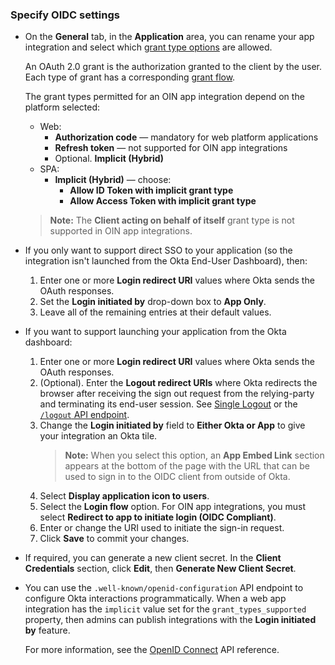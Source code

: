 ### Specify OIDC settings

* On the **General** tab, in the **Application** area, you can rename your app integration and select which [grant type options](https://developer.okta.com/blog/2017/07/25/oidc-primer-part-1#whats-a-response-type) are allowed.

  An OAuth 2.0 grant is the authorization granted to the client by the user. Each type of grant has a corresponding [grant flow](/docs/concepts/oauth-openid/#choosing-an-oauth-2-0-flow).

  The grant types permitted for an OIN app integration depend on the platform selected:

  * Web:
    * **Authorization code** &mdash; mandatory for web platform applications
    * **Refresh token** &mdash; not supported for OIN app integrations
    * Optional. **Implicit (Hybrid)**
  * SPA:
    * **Implicit (Hybrid)** &mdash; choose:
      * **Allow ID Token with implicit grant type**
      * **Allow Access Token with implicit grant type**
  >**Note:** The **Client acting on behalf of itself** grant type is not supported in OIN app integrations.
* If you only want to support direct SSO to your application (so the integration isn't launched from the Okta End-User Dashboard), then:
  1. Enter one or more **Login redirect URI** values where Okta sends the OAuth responses.
  1. Set the **Login initiated by** drop-down box to **App Only**.
  1. Leave all of the remaining entries at their default values.

* If you want to support launching your application from the Okta dashboard:
  1. Enter one or more **Login redirect URI** values where Okta sends the OAuth responses.
  2. (Optional). Enter the **Logout redirect URIs** where Okta redirects the browser after receiving the sign out request from the relying-party and terminating its end-user session. See [Single Logout](https://help.okta.com/en/prod/okta_help_CSH.htm#ext_Apps_Single_Logout) or the [`/logout` API endpoint](/docs/reference/api/oidc/#logout).
  3. Change the **Login initiated by** field to **Either Okta or App** to give your integration an Okta tile.
      >**Note:** When you select this option, an **App Embed Link** section appears at the bottom of the page with the URL that can be used to sign in to the OIDC client from outside of Okta.
  4. Select **Display application icon to users**.
  5. Select the **Login flow** option. For OIN app integrations, you must select **Redirect to app to initiate login (OIDC Compliant)**.
  6. Enter or change the URI used to initiate the sign-in request.
  7. Click **Save** to commit your changes.

* If required, you can generate a new client secret. In the **Client Credentials** section, click **Edit**, then **Generate New Client Secret**.

* You can use the `.well-known/openid-configuration` API endpoint to configure Okta interactions programmatically. When a web app integration has the  `implicit` value set for the `grant_types_supported` property, then admins can publish integrations with the **Login initiated by** feature.

  For more information, see the [OpenID Connect](/docs/reference/api/oidc/#well-known-openid-configuration) API reference.

<!--[ian 2020.02.25] we don't currently support OIDC native applications in the OIN -->
<!--
#### Native applications

1. Select from among the different grant type options.
1. Enter one or more login redirect URIs where Okta sends the OAuth responses.
1. (Optional). Enter one or more logout redirect URIs where Okta sends relying-party initiated sign-out requests.
1. Click **Save** to commit your changes.

* In the **Client Credentials** section, you can select a **Client authentication** type:
  * **Use PKCE (for public clients)** &mdash; Recommended for native applications. By requiring a Proof Key for Code Exchange, this option ensures that only the client that requested the access token can redeem it.
  * **Use Client Authentication** &mdash; This option isn't recommended for distributed native applications. A client secret is embedded in the client and sent with requests to prove the client's identity.
* Click **Save** to commit your changes.

* If required, you can generate a new client secret. In the **Client Credentials** section, click **Edit**, then **Generate New Client Secret**.
-->

<!-- [ian 2020.02.25] we don't currently support OIDC SPA applications in the OIN -->
<!--
#### Single-page applications

1. Select from among the different grant type options.
1. If you only want to support direct SSO to your integration (not launched from the Okta End-User Dashboard), then you only need to set the **Login initiated by**  to App Only, enter one or more **Login redirect URI** values, and you can leave all of the remaining entries at their default values.
1. If you want to support launching your application from Okta:
    1. Enter one or more redirect URIs where Okta sends the OAuth responses.
    1. (Optional). Enter one or more logout redirect URIs where Okta sends relying-party initiated sign-out requests.
    1. Change the **Login initiated by** field to “Either Okta or App” to grant your integration an Okta tile. When you select this option and click **Save**, an **App Embed Link** section appears on the **General Settings** page that shows the URL used to sign in to the OIDC client from outside of Okta..
    1. Check the box for **Display application icon to users**.
    1. Select the appropriate **Login flow** option. If you choose **Send ID Token directly to app (Okta Simplified)**, you're also able to choose **Scopes** for the flow.
    1. Enter or change the URI used to initiate the sign-in request.
    1. Click **Save** to commit your changes.

* If required, you can generate a new client secret. In the **Client Credentials** section, click **Edit**, then **Generate New Client Secret**.
-->

<!-- [ian 2020.08.06] consent and group claim filters are not supported for OIN app integrations -->
<!--
### Consent

>**Note:** OIDC consent is an Early Access feature. To enable it, contact [Okta Support](https://support.okta.com/help/s/).

* If you have enabled User Consent for OAuth 2.0 Flows in API Access Management, then the following section appears in the **General Settings** tab for an OIDC integration.

    ![Consent](/img/oin/sso_user-consent.png "User Consent Panel")

* If you want to prompt your user to approve the integration access to specified resources, select the **Require consent** box. Alternatively, you can set up the consent for a scope in your custom authorization, as described in the [Create Scopes](https://help.okta.com/en/prod/okta_help_CSH.htm#create-scopes) section of the API Access Management documentation.

-->
<!--
### Set the Groups claims filter

* You can define your own Groups claims outside the default set of claims that are contained in ID tokens and access tokens.
* To specify the Groups claim filter:
  * Go to the **Sign On** tab
  * Click **Edit** in the **OpenID Connect ID Token** section.
  * The Group claim filter contains a list of the user's groups for the ID token:
    * The first field identifies the claim name to use in the token.
    * The second field sets a filter for the list of groups.
    >**Note:** If the value you specify in the Groups claim filter matches more than 100 groups, an error occurs when the API tries to create ID tokens.

* For more detail on adding a Groups claim with tokens, see [Add a Groups claim](/docs/guides/customize-tokens-returned-from-okta/create-groups-claim/).
-->
